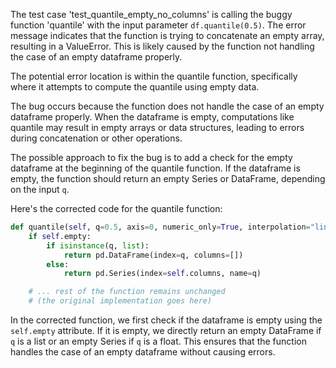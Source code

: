 The test case 'test_quantile_empty_no_columns' is calling the buggy function 'quantile' with the input parameter `df.quantile(0.5)`. The error message indicates that the function is trying to concatenate an empty array, resulting in a ValueError. This is likely caused by the function not handling the case of an empty dataframe properly.

The potential error location is within the quantile function, specifically where it attempts to compute the quantile using empty data.

The bug occurs because the function does not handle the case of an empty dataframe properly. When the dataframe is empty, computations like quantile may result in empty arrays or data structures, leading to errors during concatenation or other operations.

The possible approach to fix the bug is to add a check for the empty dataframe at the beginning of the quantile function. If the dataframe is empty, the function should return an empty Series or DataFrame, depending on the input `q`.

Here's the corrected code for the quantile function:

```python
def quantile(self, q=0.5, axis=0, numeric_only=True, interpolation="linear"):
    if self.empty:
        if isinstance(q, list):
            return pd.DataFrame(index=q, columns=[])
        else:
            return pd.Series(index=self.columns, name=q)

    # ... rest of the function remains unchanged
    # (the original implementation goes here)
```

In the corrected function, we first check if the dataframe is empty using the `self.empty` attribute. If it is empty, we directly return an empty DataFrame if `q` is a list or an empty Series if `q` is a float. This ensures that the function handles the case of an empty dataframe without causing errors.